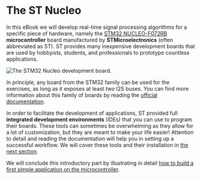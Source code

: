 # The ST Nucleo

In this eBook we will develop real-time signal processing algorithms for a specific piece of hardware, namely the [STM32 NUCLEO-F072RB](https://www.st.com/en/evaluation-tools/nucleo-f072rb.html) **microcontroller** board manufactured by **STMicroelectronics** \(often abbreviated as ST\). ST provides many inexpensive development boards that are used by hobbyists, students, and professionals to prototype countless applications.

![The STM32 Nucleo development board.](../.gitbook/assets/nucleo_board.jpg)

In principle, any board from the STM32 family can be used for the exercises, as long as it exposes at least _two_ I2S buses. You can find more information about this family of boards by reading the [official documentation](https://www.st.com/content/ccc/resource/technical/document/data_brief/c8/3c/30/f7/d6/08/4a/26/DM00105918.pdf/files/DM00105918.pdf/jcr:content/translations/en.DM00105918.pdf).

In order to facilitate the development of applications, ST provided full **integrated development environments** \(IDEs\) that you can use to program their boards. These tools can sometimes be overwhelming as they allow for a lot of customization, but they are meant to make your life easier! Attention to detail and reading the documentation will help you in setting up a successful workflow. We will cover these tools and their installation in [the next section](ide/).

We will conclude this introductory part by illustrating in detail [how to build a first simple application on the microcontroller](test_project.md).

